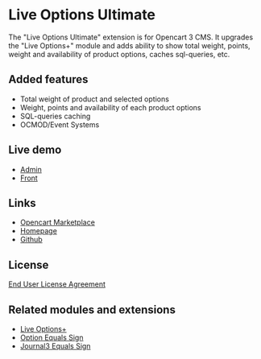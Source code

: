 # Live Options Ultimate

The "Live Options Ultimate" extension is for Opencart 3 CMS. It upgrades the "Live Options+" module and adds ability to show total weight, points, weight and availability of product options, caches sql-queries, etc.

## Added features
* Total weight of product and selected options
* Weight, points and availability of each product options
* SQL-queries caching
* OCMOD/Event Systems

## Live demo
* [Admin](http://ocmod.freevar.com/oc3020/b/admin/index.php?route=extension/module/live_options)
* [Front](http://ocmod.freevar.com/oc3020/b)

## Links
* [Opencart Marketplace](https://www.opencart.com/index.php?route=marketplace/extension/info&extension_id=35460)
* [Homepage](https://underr.space/en/notes/projects/project-0013.html)
* [Github](https://git.io/JfjUj)

## License
[End User License Agreement](https://git.io/JfjTP)

## Related modules and extensions
* [Live Options+](https://www.opencart.com/index.php?route=marketplace/extension/info&extension_id=36005)
* [Option Equals Sign](https://www.opencart.com/index.php?route=marketplace/extension/info&extension_id=34383)
* [Journal3 Equals Sign](https://www.opencart.com/index.php?route=marketplace/extension/info&extension_id=38532)

